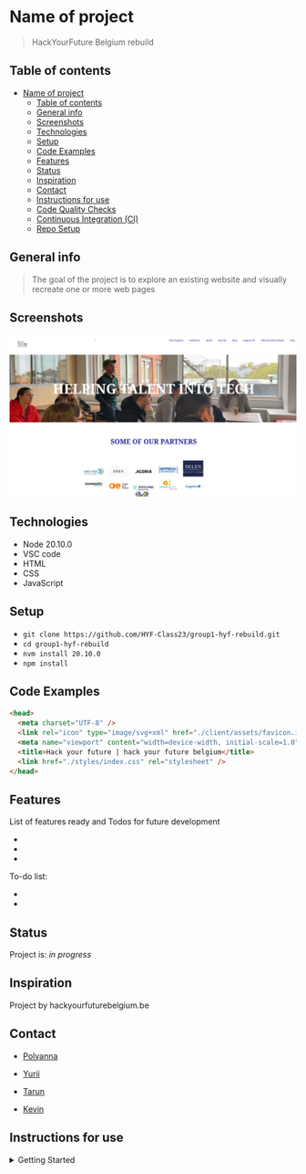 # Name of project

> HackYourFuture Belgium rebuild

## Table of contents

- [Name of project](#name-of-project)
  - [Table of contents](#table-of-contents)
  - [General info](#general-info)
  - [Screenshots](#screenshots)
  - [Technologies](#technologies)
  - [Setup](#setup)
  - [Code Examples](#code-examples)
  - [Features](#features)
  - [Status](#status)
  - [Inspiration](#inspiration)
  - [Contact](#contact)
  - [Instructions for use](#instructions-for-use)
  - [Code Quality Checks](#code-quality-checks)
  - [Continuous Integration (CI)](#continuous-integration-ci)
  - [Repo Setup](#repo-setup)

## General info

> The goal of the project is to explore an existing website and visually
> recreate one or more web pages

## Screenshots

![Example screenshot](./planning/img/screen1.png)

## Technologies

- Node 20.10.0
- VSC code
- HTML
- CSS
- JavaScript

## Setup

- `git clone https://github.com/HYF-Class23/group1-hyf-rebuild.git`
- `cd group1-hyf-rebuild`
- `nvm install 20.10.0`
- `npm install`

## Code Examples

```html
<head>
  <meta charset="UTF-8" />
  <link rel="icon" type="image/svg+xml" href="./client/assets/favicon.ico" />
  <meta name="viewport" content="width=device-width, initial-scale=1.0" />
  <title>Hack your future | hack your future belgium</title>
  <link href="./styles/index.css" rel="stylesheet" />
</head>
```

## Features

List of features ready and Todos for future development

-
-
-

To-do list:

-
-

## Status

Project is: _in progress_

## Inspiration

Project by hackyourfuturebelgium.be

## Contact

- [Polyanna](./planning/members/polyanna.md)

- [Yurii](./planning/members/yurii.md)

- [Tarun](./planning/members/tarunpurswani.md)

- [Kevin](./planning/members/kevin.md)

## Instructions for use

<details>
  <summary>Getting Started</summary>

<!-- a guide to using this repository -->

1. `git clone https://github.com/HYF-Class23/group1-hyf-rebuild.git`
2. `cd group1-hyf-rebuild`
3. `nvm install 20.10.0`
4. `npm install`

## Code Quality Checks

- `npm run format`: Makes sure all the code in this repository is well-formatted
  (looks good).
- `npm run lint:ls`: Checks to make sure all folder and file names match the
  repository conventions.
- `npm run lint:md`: Will lint all of the Markdown files in this repository.
- `npm run lint:css`: Will lint all of the CSS files in this repository.
- `npm run validate:html`: Validates all HTML files in your project.
- `npm run spell-check`: Goes through all the files in this repository looking
  for words it doesn't recognize. Just because it says something is a mistake
  doesn't mean it is! It doesn't know every word in the world. You can add new
  correct words to the [./.cspell.json](./.cspell.json) file so they won't cause
  an error.
- `npm run accessibility -- ./path/to/file.html`: Runs an accessibility analysis
  on all HTML files in the given path and writes the report to
  `/accessibility_report`

## Continuous Integration (CI)

When you open a PR to `main`/`master` in your repository, GitHub will
automatically do a linting check on the code in this repository, you can see
this in the[./.github/workflows/lint.yml](./.github/workflows/lint.yml) file.

If the linting fails, you will not be able to merge the PR. You can double check
that your code will pass before pushing by running the code quality scripts
locally.

## Repo Setup

- Give each member **_write_** access to the repo (if it's a group project)
- Turn on GitHub Pages and put a link to your website in the repo's description
- Go to _General_ Section > check **Discussions**
- In the _Branches_ section of your repo's settings make sure the
  `master`/`main` branch must:
  - "_Require a pull request before merging_"
  - "_Require approvals_"
  - "_Dismiss stale pull request approvals when new commits are pushed_"
  - "_Require status checks to pass before merging_"
  - "_Require branches to be up to date before merging_"
  - "_Do not allow bypassing the above settings_"

</details>
